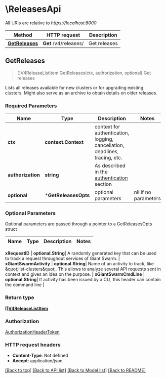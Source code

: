 # \ReleasesApi

All URIs are relative to *https://localhost:8000*

Method | HTTP request | Description
------------- | ------------- | -------------
[**GetReleases**](ReleasesApi.md#GetReleases) | **Get** /v4/releases/ | Get releases



## GetReleases

> []V4ReleaseListItem GetReleases(ctx, authorization, optional)
Get releases

Lists all releases available for new clusters or for upgrading existing clusters. Might also serve as an archive to obtain details on older releases. 

### Required Parameters


Name | Type | Description  | Notes
------------- | ------------- | ------------- | -------------
**ctx** | **context.Context** | context for authentication, logging, cancellation, deadlines, tracing, etc.
**authorization** | **string**| As described in the [authentication](#section/Authentication) section  | 
 **optional** | ***GetReleasesOpts** | optional parameters | nil if no parameters

### Optional Parameters

Optional parameters are passed through a pointer to a GetReleasesOpts struct


Name | Type | Description  | Notes
------------- | ------------- | ------------- | -------------

 **xRequestID** | **optional.String**| A randomly generated key that can be used to track a request throughout services of Giant Swarm.  | 
 **xGiantSwarmActivity** | **optional.String**| Name of an activity to track, like \&quot;list-clusters\&quot;. This allows to analyze several API requests sent in context and gives an idea on the purpose.  | 
 **xGiantSwarmCmdLine** | **optional.String**| If activity has been issued by a CLI, this header can contain the command line  | 

### Return type

[**[]V4ReleaseListItem**](V4ReleaseListItem.md)

### Authorization

[AuthorizationHeaderToken](../README.md#AuthorizationHeaderToken)

### HTTP request headers

- **Content-Type**: Not defined
- **Accept**: application/json

[[Back to top]](#) [[Back to API list]](../README.md#documentation-for-api-endpoints)
[[Back to Model list]](../README.md#documentation-for-models)
[[Back to README]](../README.md)

